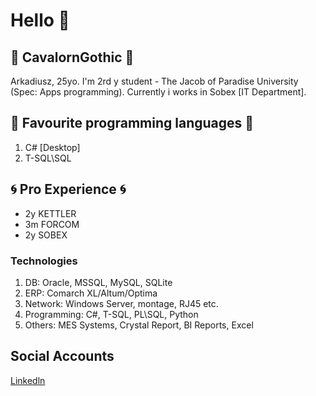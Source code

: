 # Hello :wave:

## :space_invader: CavalornGothic :space_invader:
Arkadiusz, 25yo. I'm 2rd y student - The Jacob of Paradise University (Spec: Apps programming).
Currently i works in Sobex [IT Department].

## :gem: Favourite programming languages :gem:
1. C# [Desktop]
2. T-SQL\SQL

## :cyclone: Pro Experience :cyclone:
- 2y KETTLER
- 3m FORCOM
- 2y SOBEX

### Technologies
1. DB: Oracle, MSSQL, MySQL, SQLite
2. ERP: Comarch XL/Altum/Optima
3. Network: Windows Server, montage, RJ45 etc.
4. Programming: C#, T-SQL, PL\SQL, Python 
5. Others: MES Systems, Crystal Report, BI Reports, Excel 

## Social Accounts
[Linkedln](https://www.linkedin.com/in/arkadiusz-stando-9a9396161/)
